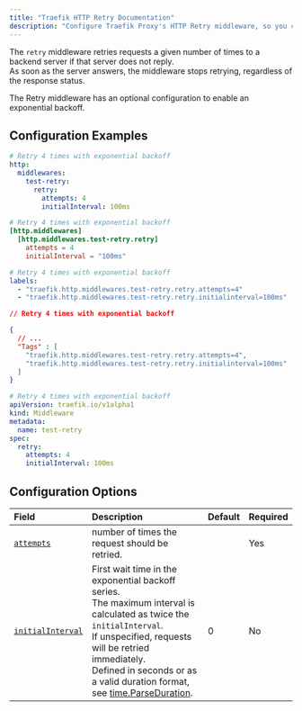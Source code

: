 ```yaml
---
title: "Traefik HTTP Retry Documentation"
description: "Configure Traefik Proxy's HTTP Retry middleware, so you can retry requests to a backend server until it succeeds. Read the technical documentation."
---
```


The `retry` middleware retries requests a given number of times to a backend server if that server does not reply.  
As soon as the server answers, the middleware stops retrying, regardless of the response status.

The Retry middleware has an optional configuration to enable an exponential backoff.

## Configuration Examples

```yaml tab="Structured (YAML)"
# Retry 4 times with exponential backoff
http:
  middlewares:
    test-retry:
      retry:
        attempts: 4
        initialInterval: 100ms
```

```toml tab="Structured (TOML)"
# Retry 4 times with exponential backoff
[http.middlewares]
  [http.middlewares.test-retry.retry]
    attempts = 4
    initialInterval = "100ms"
```

```yaml tab="Labels"
# Retry 4 times with exponential backoff
labels:
  - "traefik.http.middlewares.test-retry.retry.attempts=4"
  - "traefik.http.middlewares.test-retry.retry.initialinterval=100ms"
```

```json tab="Tags"
// Retry 4 times with exponential backoff

{
  // ...
  "Tags" : [
    "traefik.http.middlewares.test-retry.retry.attempts=4",
    "traefik.http.middlewares.test-retry.retry.initialinterval=100ms"
  ]
}

```

```yaml tab="Kubernetes"
# Retry 4 times with exponential backoff
apiVersion: traefik.io/v1alpha1
kind: Middleware
metadata:
  name: test-retry
spec:
  retry:
    attempts: 4
    initialInterval: 100ms
```

## Configuration Options

| Field | Description | Default | Required |
|:------|:------------|:--------|:---------|
| <a id="opt-attempts" href="#opt-attempts" title="#opt-attempts">`attempts`</a> | number of times the request should be retried. |  | Yes |
| <a id="opt-initialInterval" href="#opt-initialInterval" title="#opt-initialInterval">`initialInterval`</a> | First wait time in the exponential backoff series. <br />The maximum interval is calculated as twice the `initialInterval`. <br /> If unspecified, requests will be retried immediately.<br /> Defined in seconds or as a valid duration format, see [time.ParseDuration](https://golang.org/pkg/time/#ParseDuration). | 0 | No |
